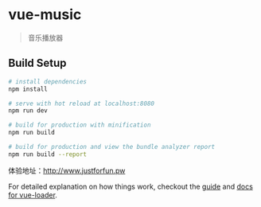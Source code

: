 # vue-music

> 音乐播放器

## Build Setup

``` bash
# install dependencies
npm install

# serve with hot reload at localhost:8080
npm run dev

# build for production with minification
npm run build

# build for production and view the bundle analyzer report
npm run build --report
```
体验地址：http://www.justforfun.pw

For detailed explanation on how things work, checkout the [guide](http://vuejs-templates.github.io/webpack/) and [docs for vue-loader](http://vuejs.github.io/vue-loader).
